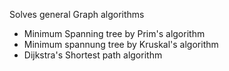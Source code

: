 Solves general Graph algorithms
- Minimum Spanning tree by Prim's algorithm
- Minimum spannung tree by Kruskal's algorithm
- Dijkstra's Shortest path algorithm
